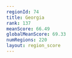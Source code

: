```yaml
---
regionId: 74
title: Georgia
rank: 137
meanScore: 66.49
globalMeanScore: 69.33
numRegions: 220
layout: region_score
---
```


